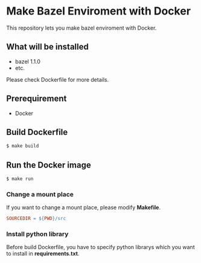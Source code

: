 # Make Bazel Enviroment with Docker
This repository lets you make bazel enviroment with Docker.

## What will be installed
- bazel 1.1.0
- etc.

Please check Dockerfile for more details.

## Prerequirement  
- Docker

## Build Dockerfile
```bash
$ make build
```

## Run the Docker image
```bash
$ make run
```

### Change a mount place
If you want to change a mount place, please modify **Makefile**.
```Makefile
SOURCEDIR = ${PWD}/src
```

### Install python library
Before build Dockerfile, you have to specify python librarys which you want to install in **requirements.txt**.
